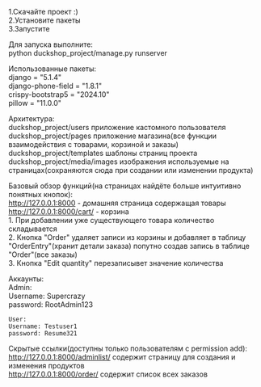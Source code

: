 1.Скачайте проект :)  
2.Установите пакеты  
3.Запустите  
  
Для запуска выполните:  
python duckshop_project/manage.py runserver  
  
Использованные пакеты:  
django = "5.1.4"  
django-phone-field = "1.8.1"  
crispy-bootstrap5 = "2024.10"  
pillow = "11.0.0"  
  
Архитектура:  
    duckshop_project/users приложение кастомного пользователя  
    duckshop_project/pages приложение магазина(все функции взаимодействия с товарами, корзиной и заказы)  
    duckshop_project/templates шаблоны страниц проекта  
    duckshop_project/media/images изображения используемые на страницах(сохраняются сюда при создании или изменении продукта)  
  
Базовый обзор функций(на страницах найдёте больше интуитивно понятных кнопок):  
    http://127.0.0.1:8000 - домашняя страница содержащая товары  
    http://127.0.0.1:8000/cart/ - корзина  
    1. При добавлении уже существующего товара количество складывается  
    2. Кнопка "Order" удаляет записи из корзины и добавляет в таблицу "OrderEntry"(хранит детали заказа) попутно создав запись в таблице "Order"(все заказы)  
    3. Кнопка "Edit quantity" перезаписывет значение количества  
  
Аккаунты:  
    Admin:  
    Username: Supercrazy  
    password: RootAdmin123  
  
    User:  
    Username: Testuser1  
    password: Resume321  
  
Скрытые ссылки(доступны только пользователям с permission add):  
    http://127.0.0.1:8000/adminlist/ содержит страницу для создания и изменения продуктов  
    http://127.0.0.1:8000/order/ содержит список всех заказов  